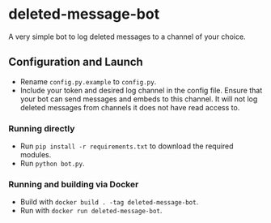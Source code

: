 # deleted-message-bot

A very simple bot to log deleted messages to a channel of your choice.

## Configuration and Launch

- Rename `config.py.example` to `config.py`.
- Include your token and desired log channel in the config file. Ensure that your bot can send messages and embeds to this channel. It will not log deleted messages from channels it does not have read access to.

### Running directly

- Run `pip install -r requirements.txt` to download the required modules.
- Run `python bot.py`. 

### Running and building via Docker

- Build with `docker build . -tag deleted-message-bot`.
- Run with `docker run deleted-message-bot`.


